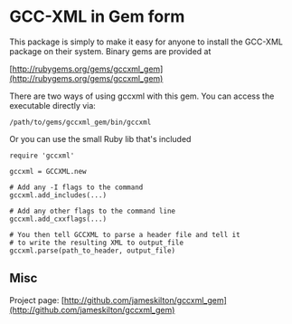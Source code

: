 GCC-XML in Gem form
===================

This package is simply to make it easy for anyone to install the GCC-XML
package on their system. Binary gems are provided at

[http://rubygems.org/gems/gccxml_gem](http://rubygems.org/gems/gccxml_gem)

There are two ways of using gccxml with this gem. You can access the executable
directly via:

    /path/to/gems/gccxml_gem/bin/gccxml

Or you can use the small Ruby lib that's included

    require 'gccxml'

    gccxml = GCCXML.new

    # Add any -I flags to the command
    gccxml.add_includes(...)

    # Add any other flags to the command line
    gccxml.add_cxxflags(...)

    # You then tell GCCXML to parse a header file and tell it
    # to write the resulting XML to output_file
    gccxml.parse(path_to_header, output_file)

Misc
----

Project page: [http://github.com/jameskilton/gccxml_gem](http://github.com/jameskilton/gccxml_gem)
